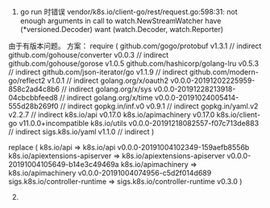 1. go run 时错误
vendor/k8s.io/client-go/rest/request.go:598:31: not enough arguments in call to watch.NewStreamWatcher
	have (*versioned.Decoder)
	want (watch.Decoder, watch.Reporter)
	
由于有版本问题。
方案：
require (
	github.com/gogo/protobuf v1.3.1 // indirect
	github.com/gohouse/converter v0.0.3 // indirect
	github.com/gohouse/gorose v1.0.5
	github.com/hashicorp/golang-lru v0.5.3 // indirect
	github.com/json-iterator/go v1.1.9 // indirect
	github.com/modern-go/reflect2 v1.0.1 // indirect
	golang.org/x/oauth2 v0.0.0-20191202225959-858c2ad4c8b6 // indirect
	golang.org/x/sys v0.0.0-20191228213918-04cbcbbfeed8 // indirect
	golang.org/x/time v0.0.0-20191024005414-555d28b269f0 // indirect
	gopkg.in/inf.v0 v0.9.1 // indirect
	gopkg.in/yaml.v2 v2.2.7 // indirect
	k8s.io/api v0.17.0
	k8s.io/apimachinery v0.17.0
	k8s.io/client-go v11.0.0+incompatible
	k8s.io/utils v0.0.0-20191218082557-f07c713de883 // indirect
	sigs.k8s.io/yaml v1.1.0 // indirect
)

replace (
	k8s.io/api => k8s.io/api v0.0.0-20191004102349-159aefb8556b
	k8s.io/apiextensions-apiserver => k8s.io/apiextensions-apiserver v0.0.0-20191004105649-b14e3c49469a
	k8s.io/apimachinery => k8s.io/apimachinery v0.0.0-20191004074956-c5d2f014d689
	sigs.k8s.io/controller-runtime => sigs.k8s.io/controller-runtime v0.3.0
)


2. 